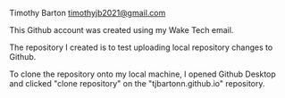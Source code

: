 Timothy Barton 
timothyjb2021@gmail.com

This Github account was created using my Wake Tech email.

The repository I created is to test uploading local repository changes to Github.

To clone the repository onto my local machine, I opened Github Desktop and clicked "clone repository" on the "tjbartonn.github.io" repository.

